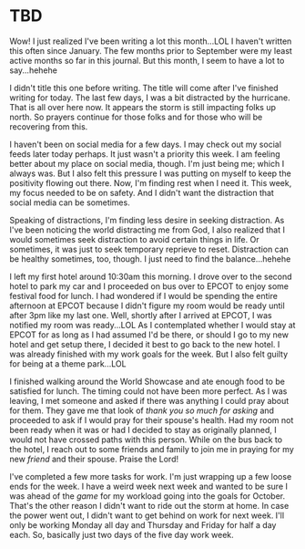 # TBD

Wow! I just realized I've been writing a lot this month...LOL I haven't written this often since January. The few months prior to September were my least active months so far in this journal. But this month, I seem to have a lot to say...hehehe

I didn't title this one before writing. The title will come after I've finished writing for today. The last few days, I was a bit distracted by the hurricane. That is all over here now. It appears the storm is still impacting folks up north. So prayers continue for those folks and for those who will be recovering from this.

I haven't been on social media for a few days. I may check out my social feeds later today perhaps. It just wasn't a priority this week. I am feeling better about my place on social media, though. I'm just being me; which I always was. But I also felt this pressure I was putting on myself to keep the positivity flowing out there. Now, I'm finding rest when I need it. This week, my focus needed to be on safety. And I didn't want the distraction that social media can be sometimes.

Speaking of distractions, I'm finding less desire in seeking distraction. As I've been noticing the world distracting me from God, I also realized that I would sometimes seek distraction to avoid certain things in life. Or sometimes, it was just to seek temporary reprieve to reset. Distraction can be healthy sometimes, too, though. I just need to find the balance...hehehe

I left my first hotel around 10:30am this morning. I drove over to the second hotel to park my car and I proceeded on bus over to EPCOT to enjoy some festival food for lunch. I had wondered if I would be spending the entire afternoon at EPCOT because I didn't figure my room would be ready until after 3pm like my last one. Well, shortly after I arrived at EPCOT, I was notified my room was ready...LOL As I contemplated whether I would stay at EPCOT for as long as I had assumed I'd be there, or should I go to my new hotel and get setup there, I decided it best to go back to the new hotel. I was already finished with my work goals for the week. But I also felt guilty for being at a theme park...LOL

I finished walking around the World Showcase and ate enough food to be satisfied for lunch. The timing could not have been more perfect. As I was leaving, I met someone and asked if there was anything I could pray about for them. They gave me that look of *thank you so much for asking* and proceeded to ask if I would pray for their spouse's health. Had my room not been ready when it was or had I decided to stay as originally planned, I would not have crossed paths with this person. While on the bus back to the hotel, I reach out to some friends and family to join me in praying for my new *friend* and their spouse. Praise the Lord!

I've completed a few more tasks for work. I'm just wrapping up a few loose ends for the week. I have a weird week next week and wanted to be sure I was ahead of the *game* for my workload going into the goals for October. That's the other reason I didn't want to ride out the storm at home. In case the power went out, I didn't want to get behind on work for next week. I'll only be working Monday all day and Thursday and Friday for half a day each. So, basically just two days of the five day work week.


